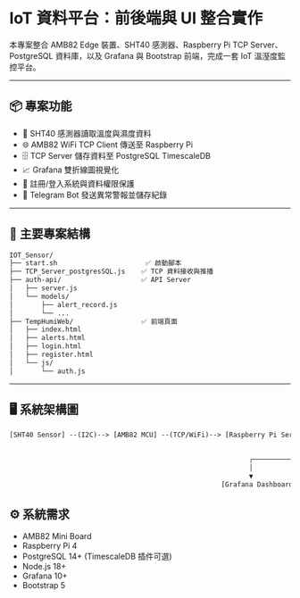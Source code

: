 # IoT 資料平台：前後端與 UI 整合實作

本專案整合 AMB82 Edge 裝置、SHT40 感測器、Raspberry Pi TCP Server、PostgreSQL 資料庫，以及 Grafana 與 Bootstrap 前端，完成一套 IoT 溫溼度監控平台。

---

## 📦 專案功能

- 📡 SHT40 感測器讀取溫度與濕度資料
- 🌐 AMB82 WiFi TCP Client 傳送至 Raspberry Pi
- 🗄️ TCP Server 儲存資料至 PostgreSQL TimescaleDB
- 📈 Grafana 雙折線圖視覺化
- 🔐 註冊/登入系統與資料權限保護
- 🚨 Telegram Bot 發送異常警報並儲存紀錄

---

## 📁 主要專案結構
```txt
IOT_Sensor/
├── start.sh                      ✅ 啟動腳本
├── TCP_Server_postgresSQL.js    ✅ TCP 資料接收與推播
├── auth-api/                    ✅ API Server
│   ├── server.js
│   └── models/
│       ├── alert_record.js
│       └── ...
├── TempHumiWeb/                 ✅ 前端頁面
│   ├── index.html
│   ├── alerts.html
│   ├── login.html
│   ├── register.html
│   └── js/
│       └── auth.js
```

---
## 🖥️ 系統架構圖

```txt
[SHT40 Sensor] --(I2C)--> [AMB82 MCU] --(TCP/WiFi)--> [Raspberry Pi Server] --(Sequelize ORM)--> [PostgreSQL Database]
                                                                                                           │
                                                                                                           ▼
                                                            ┌──────────────────────┬───────────────────────┬
                                                            │                      │                       │                     
                                                            ▼                      ▼                       ▼                   
                                                     [Grafana Dashboard]   [Web Dashboard (Bootstrap)]   [Telegram Bot]

```


## ⚙️ 系統需求

- AMB82 Mini Board
- Raspberry Pi 4
- PostgreSQL 14+ (TimescaleDB 插件可選)
- Node.js 18+
- Grafana 10+
- Bootstrap 5
